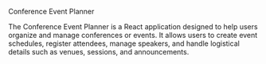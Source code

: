 Conference Event Planner

The Conference Event Planner is a React application designed to help users organize and manage conferences or events. It allows users to create event schedules, register attendees, manage speakers, and handle logistical details such as venues, sessions, and announcements.
